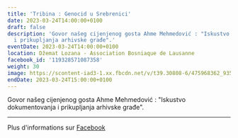 ```yaml
---
title: 'Tribina : Genocid u Srebrenici'
date: 2023-03-24T14:00:00+0100
draft: false
description: 'Govor našeg cijenjenog gosta Ahme Mehmedović : "Iskustvo dokumentovanja
  i prikupljanja arhivske građe".'
eventDate: 2023-03-24T14:00:00+0100
location: Džemat Lozana - Association Bosniaque de Lausanne
facebook_id: '119328571087358'
weight: 30
image: https://scontent-iad3-1.xx.fbcdn.net/v/t39.30808-6/475968362_935496025377664_1254503329331924344_n.jpg?_nc_cat=109&ccb=1-7&_nc_sid=9e60e4&_nc_ohc=Tuz27VEj6p8Q7kNvwEBi8x2&_nc_oc=AdnvJra3aNlRT9qa7ECwxGFFQfaAJ75ZIWt9-o3kXmpYnpL7WOcGTw8pe-5mjF30zwQ&_nc_zt=23&_nc_ht=scontent-iad3-1.xx&edm=ABTKTjYEAAAA&_nc_gid=Maov4lXxMTDASx5CW-8vMw&oh=00_AfS3IlrOOPst-Xktlb5NEo4x8Uw_LtZuVI9dJYUrpilF6A&oe=6880CF47
endDate: 2023-03-24T15:00:00+0100
---
```


Govor našeg cijenjenog gosta Ahme Mehmedović : "Iskustvo dokumentovanja i prikupljanja arhivske građe".

---

Plus d'informations sur [Facebook](https://facebook.com/events/119328571087358)